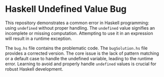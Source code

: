 # Haskell Undefined Value Bug

This repository demonstrates a common error in Haskell programming: using `undefined` without proper handling. The `undefined` value signifies an incomplete or missing computation. Attempting to use it in an expression will result in a runtime exception.

The `bug.hs` file contains the problematic code. The `bugSolution.hs` file provides a corrected version.  The core issue is the lack of pattern matching or a default case to handle the undefined variable, leading to the runtime error.  Learning to avoid and properly handle `undefined` values is crucial for robust Haskell development. 